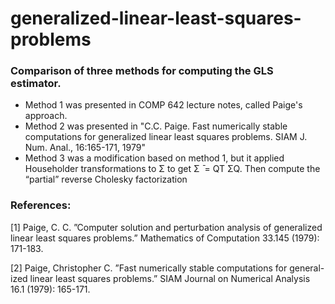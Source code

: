 # generalized-linear-least-squares-problems


### Comparison of three methods for computing the GLS estimator.
* Method 1 was presented in COMP 642 lecture notes, called Paige's approach.
* Method 2 was presented in "C.C. Paige. Fast numerically stable computations for generalized linear least squares problems. SIAM J. Num. Anal., 16:165-171, 1979"
* Method 3 was a modification based on method 1, but it applied Householder transformations to Σ to get Σ ̄ = QT ΣQ. Then compute the “partial” reverse Cholesky factorization 

### References:
[1] Paige, C. C. ”Computer solution and perturbation analysis of generalized linear least squares problems.” Mathematics of Computation 33.145 (1979): 171-183.

[2] Paige, Christopher C. ”Fast numerically stable computations for general- ized linear least squares problems.” SIAM Journal on Numerical Analysis 16.1 (1979): 165-171.
